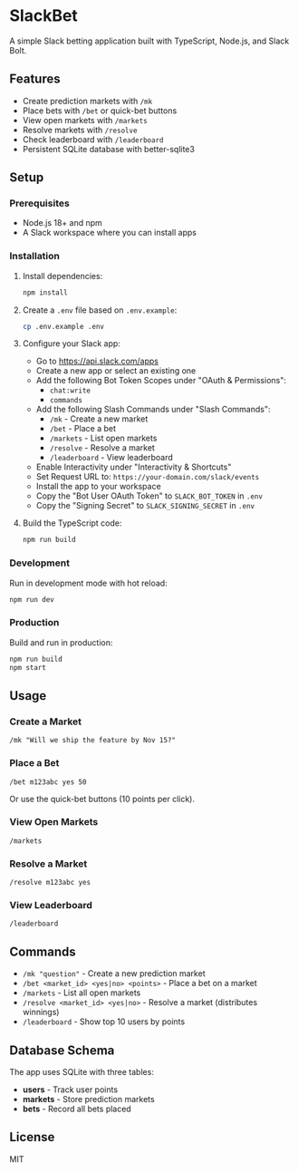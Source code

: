 # SlackBet

A simple Slack betting application built with TypeScript, Node.js, and Slack Bolt.

## Features

- Create prediction markets with `/mk`
- Place bets with `/bet` or quick-bet buttons
- View open markets with `/markets`
- Resolve markets with `/resolve`
- Check leaderboard with `/leaderboard`
- Persistent SQLite database with better-sqlite3

## Setup

### Prerequisites

- Node.js 18+ and npm
- A Slack workspace where you can install apps

### Installation

1. Install dependencies:

   ```bash
   npm install
   ```

2. Create a `.env` file based on `.env.example`:

   ```bash
   cp .env.example .env
   ```

3. Configure your Slack app:
   - Go to https://api.slack.com/apps
   - Create a new app or select an existing one
   - Add the following Bot Token Scopes under "OAuth & Permissions":
     - `chat:write`
     - `commands`
   - Add the following Slash Commands under "Slash Commands":
     - `/mk` - Create a new market
     - `/bet` - Place a bet
     - `/markets` - List open markets
     - `/resolve` - Resolve a market
     - `/leaderboard` - View leaderboard
   - Enable Interactivity under "Interactivity & Shortcuts"
   - Set Request URL to: `https://your-domain.com/slack/events`
   - Install the app to your workspace
   - Copy the "Bot User OAuth Token" to `SLACK_BOT_TOKEN` in `.env`
   - Copy the "Signing Secret" to `SLACK_SIGNING_SECRET` in `.env`

4. Build the TypeScript code:
   ```bash
   npm run build
   ```

### Development

Run in development mode with hot reload:

```bash
npm run dev
```

### Production

Build and run in production:

```bash
npm run build
npm start
```

## Usage

### Create a Market

```
/mk "Will we ship the feature by Nov 15?"
```

### Place a Bet

```
/bet m123abc yes 50
```

Or use the quick-bet buttons (10 points per click).

### View Open Markets

```
/markets
```

### Resolve a Market

```
/resolve m123abc yes
```

### View Leaderboard

```
/leaderboard
```

## Commands

- `/mk "question"` - Create a new prediction market
- `/bet <market_id> <yes|no> <points>` - Place a bet on a market
- `/markets` - List all open markets
- `/resolve <market_id> <yes|no>` - Resolve a market (distributes winnings)
- `/leaderboard` - Show top 10 users by points

## Database Schema

The app uses SQLite with three tables:

- **users** - Track user points
- **markets** - Store prediction markets
- **bets** - Record all bets placed

## License

MIT

